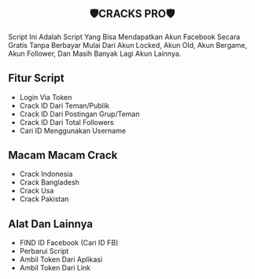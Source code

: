 <h2 align="center">🛡CRACKS PRO🛡</h2>
Script Ini Adalah Script Yang Bisa Mendapatkan Akun Facebook Secara Gratis Tanpa Berbayar Mulai Dari Akun Locked, Akun Old, Akun Bergame, Akun Follower, Dan Masih Banyak Lagi Akun Lainnya. 

## Fitur Script 
- Login Via Token
- Crack ID Dari Teman/Publik
- Crack ID Dari Postingan Grup/Teman
- Crack ID Dari Total Followers
- Cari ID Menggunakan Username

## Macam Macam Crack
- Crack Indonesia 
- Crack Bangladesh 
- Crack Usa 
- Crack Pakistan 

## Alat Dan Lainnya 
- FIND ID Facebook (Cari ID FB) 
- Perbarui Script
- Ambil Token Dari Aplikasi 
- Ambil Token Dari Link
